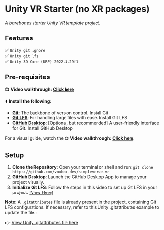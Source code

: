 # Unity VR Starter (no XR packages)
*A barebones starter Unity VR template project.*

## Features
✅ `Unity git ignore`  
✅ `Unity git lfs`  
✅ `Unity 3D Core (URP) 2022.3.29f1`


## Pre-requisites
📺 **Video walkthrough: [Click here](https://www.youtube.com/watch?v=gifadWDr4Aw)**

⬇️ **Install the following:**

- **[Git](https://git-scm.com/downloads)**: The backbone of version control. Install Git
- **[Git LFS]( https://git-lfs.github.com/)**: For handling large files with ease. Install Git LFS
- **[GitHub Desktop](https://desktop.github.com/)**: [Optional, but recommended] A user-friendly interface for Git. Install GitHub Desktop

For a visual guide, watch the 📺 **Video walkthrough: [Click here](https://www.youtube.com/watch?v=gifadWDr4Aw)**.

## Setup
1. **Clone the Repository**: Open your terminal or shell and run: `git clone https://github.com/voxbox-dev/simpleverse-vr`
2. **GitHub Desktop**: Launch the GitHub Desktop App to manage your project visually.
3. **Initialize Git LFS**: Follow the steps in this video to set up Git LFS in your project. [[View Here]](https://youtu.be/gifadWDr4Aw?si=7TMMr2yztzgZREyE&t=406)

**Note**: A `.gitattributes` file is already present in the project, containing Git LFS configurations. If necessary, refer to this Unity .gitattributes example to update the file.: 

👉 [View Unity .gitattributes file here](https://github.com/gitattributes/gitattributes/blob/master/Unity.gitattributes)

